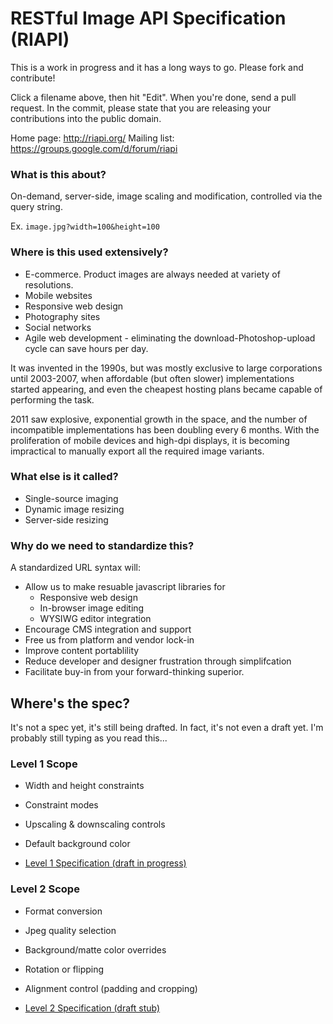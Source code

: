 # RESTful Image API Specification (RIAPI)

This is a work in progress and it has a long ways to go. Please fork and contribute!

Click a filename above, then hit "Edit". When you're done, send a pull request. In the commit, please state that you are releasing your contributions into the public domain.

Home page: http://riapi.org/
Mailing list: https://groups.google.com/d/forum/riapi

### What is this about?

On-demand, server-side, image scaling and modification, controlled via the query string.

Ex. `image.jpg?width=100&height=100`


### Where is this used extensively?

* E-commerce. Product images are always needed at variety of resolutions.
* Mobile websites
* Responsive web design
* Photography sites
* Social networks
* Agile web development - eliminating the download-Photoshop-upload cycle can save hours per day.

It was invented in the 1990s, but was mostly exclusive to large corporations until 2003-2007, when affordable (but often slower) implementations started appearing, and even the cheapest hosting plans became capable of performing the task.

2011 saw explosive, exponential growth in the space, and the number of incompatible implementations has been doubling every 6 months. With the proliferation of mobile devices and high-dpi displays, it is becoming impractical to manually export all the required image variants.

### What else is it called?

* Single-source imaging
* Dynamic image resizing
* Server-side resizing


### Why do we need to standardize this?

A standardized URL syntax will:

* Allow us to make resuable javascript libraries for
  * Responsive web design
  * In-browser image editing
  * WYSIWG editor integration
* Encourage CMS integration and support
* Free us from platform and vendor lock-in
* Improve content portablility
* Reduce developer and designer frustration through simplifcation
* Facilitate buy-in from your forward-thinking superior.

## Where's the spec? 

It's not a spec yet, it's still being drafted. In fact, it's not even a draft yet. I'm probably still typing as you read this...

### Level 1 Scope

* Width and height constraints
* Constraint modes
* Upscaling & downscaling controls
* Default background color

* [Level 1 Specification (draft in progress)](https://github.com/riapi/riapi/blob/master/level-1.md)

### Level 2 Scope

* Format conversion
* Jpeg quality selection
* Background/matte color overrides
* Rotation or flipping
* Alignment control (padding and cropping)

* [Level 2 Specification (draft stub)](https://github.com/riapi/riapi/blob/master/level-1.md)